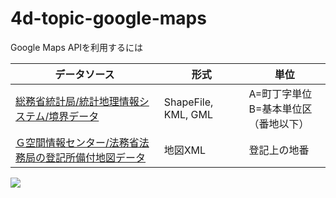 # 4d-topic-google-maps
Google Maps APIを利用するには

|データソース|形式|単位|
|-|-|-|
|[総務省統計局/統計地理情報システム/境界データ](https://www.e-stat.go.jp/gis/statmap-search?page=1&type=2&aggregateUnitForBoundary=A)|ShapeFile, KML, GML|A=町丁字単位<br />B=基本単位区（番地以下）|
|[Ｇ空間情報センター/法務省法務局の登記所備付地図データ](https://www.geospatial.jp/)|地図XML|登記上の地番|

![](https://github.com/miyako/4d-topic-google-maps/assets/1725068/48f6049b-f1c3-4203-9dd6-71d366c7a6ea)
